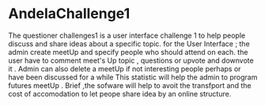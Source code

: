 # AndelaChallenge1

The questioner challenges1 is a user interface challenge 1 to help people discuss and share ideas about a specific topic.
for the User Interface ; the admin create meetUp and specify people who should attend on each.
the user have to comment meet's Up topic , questions or upvote and downvote it .
Admin can also delete a meetUp if not interesting people perhaps or have been discussed for a while
This statistic will help the admin to program futures meetUp .
Brief ,the sofware will help to avoit the transfport and the cost of accomodation to let peope share idea by an online structure.
